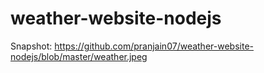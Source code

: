 # weather-website-nodejs

Snapshot: https://github.com/pranjain07/weather-website-nodejs/blob/master/weather.jpeg
